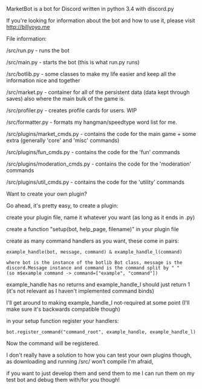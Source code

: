 
MarketBot is a bot for Discord written in python 3.4 with discord.py

If you're looking for information about the bot and how to use it, please visit http://billyoyo.me

File information:

  /src/run.py - runs the bot
  
  /src/main.py - starts the bot (this is what run.py runs)
  
  /src/botlib.py - some classes to make my life easier and keep all the information nice and together
  
  /src/market.py - container for all of the persistent data (data kept through saves) also where the main bulk of the game is.
  
  /src/profiler.py - creates profile cards for users. WIP
  
  /src/formatter.py - formats my hangman/speedtype word list for me.
  
  /src/plugins/market_cmds.py - contains the code for the main game + some extra (generally 'core' and 'misc' commands)
  
  /src/plugins/fun_cmds.py - contains the code for the 'fun' commands
  
  /src/plugins/moderation_cmds.py - contains the code for the 'moderation' commands
  
  /src/plugins/util_cmds.py - contains the code for the 'utility' commands
  
  
Want to create your own plugin?

  Go ahead, it's pretty easy, to create a plugin:
  
  create your plugin file, name it whatever you want (as long as it ends in .py)
  
  create a function "setup(bot, help_page, filename)" in your plugin file
  
  create as many command handlers as you want, these come in pairs: 
  
    example_handle(bot, message, command) & example_handle_l(command)
    
    where bot is the instance of the botlib Bot class, message is the discord.Message instance and command is the command split by " "
    (so m$example command -> command=["example", "command"])
    
  example_handle has no returns and example_handle_l should just return 1 (it's not relevant as I haven't implemented command binds)
  
  I'll get around to making example_handle_l not-required at some point (I'll make sure it's backwards compatible though)
  
  in your setup function register your handlers:
  
    bot.register_command("command_root", example_handle, example_handle_l)
    
  Now the command will be registered. 
  
  I don't really have a solution to how you can test your own plugins though, as downloading and running /src/ won't compile I'm afraid,
  
  if you want to just develop them and send them to me I can run them on my test bot and debug them with/for you though!
  

